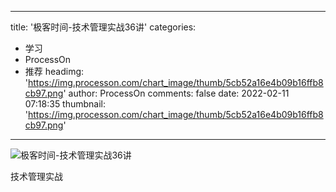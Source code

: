 
---
title: '极客时间-技术管理实战36讲'
categories: 
 - 学习
 - ProcessOn
 - 推荐
headimg: 'https://img.processon.com/chart_image/thumb/5cb52a16e4b09b16ffb8cb97.png'
author: ProcessOn
comments: false
date: 2022-02-11 07:18:35
thumbnail: 'https://img.processon.com/chart_image/thumb/5cb52a16e4b09b16ffb8cb97.png'
---

<div>   
<img class="thumb" alt="极客时间-技术管理实战36讲" src="https://img.processon.com/chart_image/thumb/5cb52a16e4b09b16ffb8cb97.png" referrerpolicy="no-referrer">
<p>技术管理实战</p>  
</div>
            